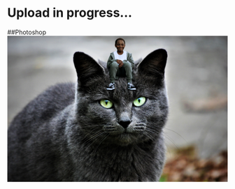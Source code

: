 # Upload in progress...
##Photoshop
![Zde by měl být obrázek kluka sedícího na kočce](https://raw.githubusercontent.com/MujSen/portfolio/main/design/kockaakluk.jpg)
